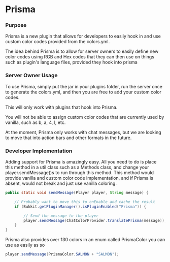 # Prisma

### Purpose
Prisma is a new plugin that allows for developers to easily hook in and use custom color codes
provided from the colors.yml.

The idea behind Prisma is to allow for server owners to easily define new color codes using
RGB and Hex codes that they can then use on things such as plugin's language files, provided
they hook into prisma

### Server Owner Usage
To use Prisma, simply put the jar in your plugins folder, run the server once to generate the
colors.yml, and then you are free to add your custom color codes.

This will only work with plugins that hook into Prisma.

You will not be able to assign custom color codes that are currently used by vanilla, such as b, a, 4, l, etc.

At the moment, Prisma only works with chat messages, but we are looking to move that into action bars and other formats in the future.

### Developer Implementation
Adding support for Prisma is amazingly easy. All you need to do is place this method in a util
class such as a Methods class, and change your player.sendMessage()s to run through this method.
This method would provide vanilla and custom color code implementation, and if Prisma is absent,
would not break and just use vanilla coloring.

```java
public static void sendMessage(Player player, String message) {

    // Probably want to move this to onEnable and cache the result
    if (Bukkit.getPluginManager().isPluginEnabled("Prisma")) {

        // Send the message to the player
        player.sendMessage(ChatColorProvider.translatePrisma(message));
    }
}
```
       
Prisma also provides over 130 colors in an enum called PrismaColor you can use as easily as so

```java
player.sendMessage(PrismaColor.SALMON + "SALMON");
```
